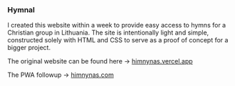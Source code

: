 ### Hymnal

I created this website within a week to provide easy access to hymns for a Christian group in Lithuania. The site is intentionally light and simple, constructed solely with HTML and CSS to serve as a proof of concept for a bigger project. 

The original website can be found here -> [himnynas.vercel.app](https://himnynas.vercel.app/)

The PWA followup -> [himnynas.com](https://github.com/guykozlovskij/hymnal-v2)
